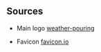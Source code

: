 ## Sources

* Main logo [weather-pouring](https://materialdesignicons.com/icon/weather-pouring)

* Favicon [favicon.io](https://favicon.io/)
